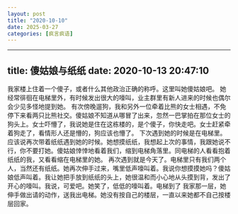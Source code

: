 ```yaml
---
layout: post
title: "2020-10-10"
date: 2025-03-27
categories: [疯言疯语]
---
```


---
title: 傻姑娘与纸纸
date: 2020-10-13 20:47:10
---
我家楼上住着一个傻子，或者什么其他政治正确的称呼。这里叫她傻姑娘吧。
她经常徘徊在电梯里外，有时候发出很大的嚎叫，业主群里有新人进来的时候也偶尔会少见多怪地提到她。
有次傍晚遛狗，我和另外一位牵着比熊的女士相遇，不免停下来看两只比熊社交。傻姑娘不知道从哪冒了出来，忽然一巴掌拍在那位女士的狗头上。女士吓懵了，我说她是住在这栋楼的，是个傻子，你快走吧。女士赶紧牵着狗走了，看情形人还是懵的，狗应该也懵了。
下次遇到她的时候是在电梯里。应该说再次带着纸纸遇到她的时候。她想摸纸纸，我想起上次的事情，我跟她说不行，你不要打她。傻姑娘悻悻地看着我们，缩到电梯角落里。同电梯的人看看抱着纸纸的我，又看看缩在电梯里的她。
再次遇到就是今天了。电梯里只有我们两个人，当然还有纸纸。她再次伸手过来，嘴里低声嚎叫着。我说你想摸摸她吗？傻姑娘低声叫着。我让她把手放到纸纸的头上，她很温和而小心地从头摸到背，发出了开心的嚎叫。我说，可爱吧。她笑了，低低的嚎叫着。电梯到了 我家那一层，她伸手做出请的动作，送我出电梯。她没有按自己的楼层，一直以来她都不自己按楼层回家。